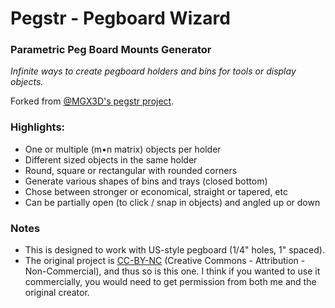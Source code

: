 # Pegstr - Pegboard Wizard
### Parametric Peg Board Mounts Generator
*Infinite ways to create pegboard holders and bins for tools or display objects.*

Forked from [@MGX3D's pegstr project](https://github.com/MGX3D/pegstr).

### Highlights:
* One or multiple (m•n matrix) objects per holder
* Different sized objects in the same holder
* Round, square or rectangular with rounded corners
* Generate various shapes of bins and trays (closed bottom)
* Chose between stronger or economical, straight or tapered, etc
* Can be partially open (to click / snap in objects) and angled up or down

### Notes
* This is designed to work with US-style pegboard (1/4" holes, 1" spaced).
* The original project is [CC-BY-NC](https://creativecommons.org/licenses/by-nc/3.0/)
  (Creative Commons - Attribution - Non-Commercial),
  and thus so is this one. I think if you wanted to use it commercially, you would
  need to get permission from both me and the original creator.
